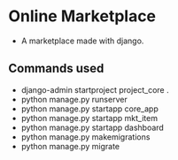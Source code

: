 # Online Marketplace 
* A marketplace made with django.

## Commands used
* django-admin startproject project_core .
* python manage.py runserver
* python manage.py startapp core_app
* python manage.py startapp mkt_item
* python manage.py startapp dashboard
* python manage.py makemigrations
* python manage.py migrate